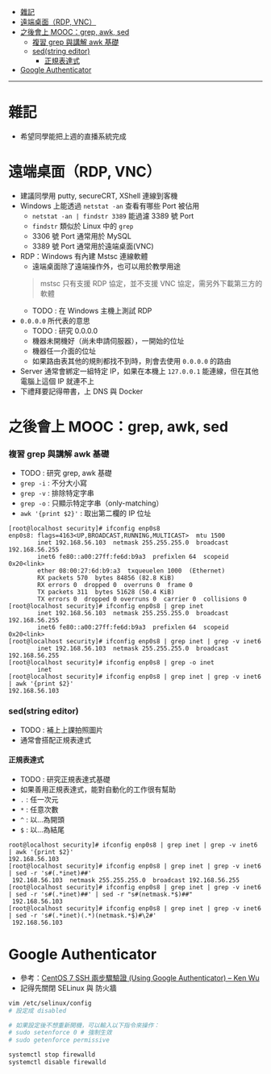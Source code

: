 - [雜記](#%E9%9B%9C%E8%A8%98)
- [遠端桌面（RDP, VNC）](#%E9%81%A0%E7%AB%AF%E6%A1%8C%E9%9D%A2rdp-vnc)
- [之後會上 MOOC：grep, awk, sed](#%E4%B9%8B%E5%BE%8C%E6%9C%83%E4%B8%8A-moocgrep-awk-sed)
    - [複習 grep 與講解 awk 基礎](#%E8%A4%87%E7%BF%92-grep-%E8%88%87%E8%AC%9B%E8%A7%A3-awk-%E5%9F%BA%E7%A4%8E)
    - [sed(string editor)](#sedstring-editor)
      - [正規表達式](#%E6%AD%A3%E8%A6%8F%E8%A1%A8%E9%81%94%E5%BC%8F)
- [Google Authenticator](#google-authenticator)

---

# 雜記
* 希望同學能把上週的直播系統完成

# 遠端桌面（RDP, VNC）
* 建議同學用 putty, secureCRT, XShell 連線到客機
* Windows 上能透過 `netstat -an` 查看有哪些 Port 被佔用
    * `netstat -an | findstr 3389` 能過濾 3389 號 Port
    * `findstr` 類似於 Linux 中的 `grep`
    * 3306 號 Port 通常用於 MySQL
    * 3389 號 Port 通常用於遠端桌面(VNC)
* RDP：Windows 有內建 Mstsc 連線軟體
    * 遠端桌面除了遠端操作外，也可以用於教學用途
    > mstsc 只有支援 RDP 協定，並不支援 VNC 協定，需另外下載第三方的軟體
    * TODO : 在 Windows 主機上測試 RDP
* `0.0.0.0` 所代表的意思
    * TODO : 研究 0.0.0.0
    * 機器未開機好（尚未申請伺服器），一開始的位址
    * 機器任一介面的位址
    * 如果路由表其他的規則都找不到時，則會去使用 `0.0.0.0` 的路由
* Server 通常會綁定一組特定 IP，如果在本機上 `127.0.0.1` 能連線，但在其他電腦上這個 IP 就連不上
* 下禮拜要記得帶書，上 DNS 與 Docker

# 之後會上 MOOC：grep, awk, sed
### 複習 grep 與講解 awk 基礎
* TODO : 研究 grep, awk 基礎
* `grep -i` : 不分大小寫
* `grep -v` : 排除特定字串
* `grep -o` : 只顯示特定字串（only-matching）
* `awk '{print $2}'` : 取出第二欄的 IP 位址

```
[root@localhost security]# ifconfig enp0s8
enp0s8: flags=4163<UP,BROADCAST,RUNNING,MULTICAST>  mtu 1500
        inet 192.168.56.103  netmask 255.255.255.0  broadcast 192.168.56.255
        inet6 fe80::a00:27ff:fe6d:b9a3  prefixlen 64  scopeid 0x20<link>
        ether 08:00:27:6d:b9:a3  txqueuelen 1000  (Ethernet)
        RX packets 570  bytes 84856 (82.8 KiB)
        RX errors 0  dropped 0  overruns 0  frame 0
        TX packets 311  bytes 51628 (50.4 KiB)
        TX errors 0  dropped 0 overruns 0  carrier 0  collisions 0
[root@localhost security]# ifconfig enp0s8 | grep inet
        inet 192.168.56.103  netmask 255.255.255.0  broadcast 192.168.56.255
        inet6 fe80::a00:27ff:fe6d:b9a3  prefixlen 64  scopeid 0x20<link>
[root@localhost security]# ifconfig enp0s8 | grep inet | grep -v inet6
        inet 192.168.56.103  netmask 255.255.255.0  broadcast 192.168.56.255
[root@localhost security]# ifconfig enp0s8 | grep -o inet
        inet
[root@localhost security]# ifconfig enp0s8 | grep inet | grep -v inet6 | awk '{print $2}'
192.168.56.103
```

### sed(string editor)
* TODO : 補上上課拍照圖片
* 通常會搭配正規表達式

#### 正規表達式
* TODO : 研究正規表達式基礎
* 如果善用正規表達式，能對自動化的工作很有幫助
* `.` : 任一次元
* `*` : 任意次數
* `^` : 以...為開頭
* `$` : 以...為結尾

```
root@localhost security]# ifconfig enp0s8 | grep inet | grep -v inet6 | awk '{print $2}'
192.168.56.103
[root@localhost security]# ifconfig enp0s8 | grep inet | grep -v inet6 | sed -r 's#(.*inet)##'
 192.168.56.103  netmask 255.255.255.0  broadcast 192.168.56.255
[root@localhost security]# ifconfig enp0s8 | grep inet | grep -v inet6 | sed -r 's#(.*inet)##' | sed -r "s#(netmask.*$)##"
 192.168.56.103
[root@localhost security]# ifconfig enp0s8 | grep inet | grep -v inet6 | sed -r 's#(.*inet)(.*)(netmask.*$)#\2#'
 192.168.56.103 
```

# Google Authenticator
* 參考：[CentOS 7 SSH 兩步驟驗證 (Using Google Authenticator) – Ken Wu](https://kenwu0310.wordpress.com/2016/12/09/centos-7-ssh-%E9%9B%99%E5%9B%A0%E7%B4%A0%E8%AA%8D%E8%AD%89-using-google-authenticator/)
* 記得先關閉 SELinux 與 防火牆
```sh
vim /etc/selinux/config
# 設定成 disabled

# 如果設定後不想重新開機，可以輸入以下指令來操作：
# sudo setenforce 0 # 強制生效
# sudo getenforce permissive

systemctl stop firewalld
systemctl disable firewalld
```